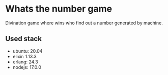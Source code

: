 # Whats the number game
Divination game where wins who find out a number generated by machine.

## Used stack
* ubuntu:
  20.04
* elixir:
  1.13.3
* erlang:
  24.3
* nodejs:
  17.0.0
